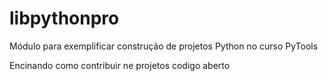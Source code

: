 # libpythonpro

Módulo para exemplificar construção de projetos Python no curso PyTools

Encinando como contribuir ne projetos codigo aberto